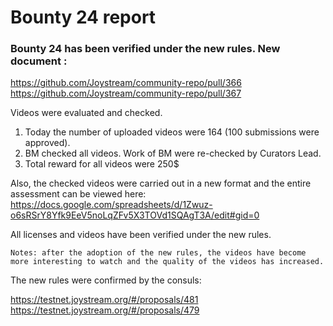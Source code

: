 # Bounty 24 report
### Bounty 24 has been verified under the new rules. New document :

https://github.com/Joystream/community-repo/pull/366
https://github.com/Joystream/community-repo/pull/367

Videos were evaluated and checked.

   1. Today the number of uploaded videos were 164 (100 submissions were approved).
   2. BM checked all videos. Work of BM were re-checked by Curators Lead.
   3. Total reward for all videos were 250$

Also, the checked videos were carried out in a new format and the entire assessment can be viewed here: 
https://docs.google.com/spreadsheets/d/1Zwuz-o6sRSrY8Yfk9EeV5noLqZFv5X3TOVd1SQAgT3A/edit#gid=0

All licenses and videos have been verified under the new rules. 

`Notes: after the adoption of the new rules, the videos have become more interesting to watch and the quality of the videos has increased. `

The new rules were confirmed by the consuls:

https://testnet.joystream.org/#/proposals/481
https://testnet.joystream.org/#/proposals/479
